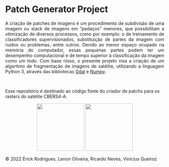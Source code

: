 <h1>Patch Generator Project</h1>
<p align="justify">A criação de patches de imagens é um procedimento de subdivisão de uma imagem ou stack de imagens em “pedaços” menores, que possibilitam a otimização de diversos processos, como por exemplo: o de treinamento de classificadores supervisionados, substituição de partes da imagem com ruídos ou problemas, entre outros. Devido ao menor espaço ocupado na memória do computador, essas pequenas partes podem ter um desempenho computacional e de tempo superior à classificação da imagem como um todo. Com base nisso, o presente projeto visa a criação de um algoritmo de fragmentação de imagens de satélite, utilizando a linguagem Python 3, através das bibliotecas <a href="https://gdal.org/">Gdal</a> e <a href="https://numpy.org/doc/stable/index.html#">Numpy</a>.
</p>
<br>
<p>Esse repositório é destinado ao código fonte do criador de patchs para os rasters do satélite CBERS4-A. </p>
<p align="center"><img src="https://upload.wikimedia.org/wikipedia/commons/1/1f/Python_logo_01.svg" width="150" 
     height="150"> <img src="https://upload.wikimedia.org/wikipedia/commons/5/5a/Satellite_icon1.png" width="150" 
     height="150"> </p>
     
   <p>&copy; 2022 Érick Rodrigues, Lenon Oliveira, Ricardo Neves, Vinícius Queiroz</p>
